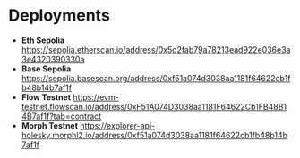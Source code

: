 # Deployments

- **Eth Sepolia** https://sepolia.etherscan.io/address/0x5d2fab79a78213ead922e036e3a3e4320390330a
- **Base Sepolia** https://sepolia.basescan.org/address/0xf51a074d3038aa1181f64622cb1fb48b14b7af1f
- **Flow Testnet** https://evm-testnet.flowscan.io/address/0xF51A074D3038aa1181F64622Cb1FB48B14B7af1f?tab=contract
- **Morph Testnet** https://explorer-api-holesky.morphl2.io/address/0xf51a074d3038aa1181f64622cb1fb48b14b7af1f


